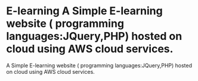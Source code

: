 # E-learning A Simple E-learning website ( programming languages:JQuery,PHP) hosted on cloud using AWS cloud services.
A Simple E-learning website ( programming languages:JQuery,PHP) hosted on cloud using AWS cloud services.
